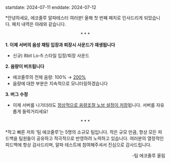 startdate: 2024-07-11
enddate: 2024-07-12

*안녕하세요, 에코줄루 알파테스터 여러분! 올해 첫 번째 패치로 인사드리게 되었습니다. 패치 내역은 아래와 같습니다.



<div align="center">
* * *
</div>



**1. 이제 서버의 음성 채팅 입장과 퇴장시 사운드가 재생됩니다**

+ 신규) 8bit Lo-fi 스타일 입장/퇴장 사운드


**2. 음량이 버프됩니다**

+ 에코줄루의 전체 음량: 100% → <ins>200%<ins>
+ 음량에 대한 부분은 지속적으로 모니터링하겠습니다


**3. 버그 수정**

+ 이제 서버를 나가더라도 <ins>정상적으로 음량조절 노브 설정이 저장</ins>됩니다. 서버를 자유롭게 들락거리세요!


<div align="center">
* * *
</div>


*작고 빠른 저희 ‘팀 에코줄루’는 5명의 소규모 팀입니다. 작은 규모 만큼, 항상 모든 피드백을 팀원들이 공유하고 적극적으로 반영하려 노력하고 있습니다. 여러분의 열정적인 피드백에 항상 감사드리며, 알파 테스트에 참여해주셔서 진심으로 감사드립니다.
<div align="right">
-팀 에코줄루 올림
</div>

